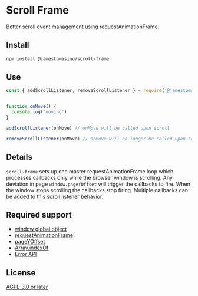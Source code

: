 # Scroll Frame

Better scroll event management using requestAnimationFrame.

## Install

```bash
npm install @jamestomasino/scroll-frame
```

## Use

```js
const { addScrollListener, removeScrollListener } = require('@jamestomasino/scroll-frame');


function onMove() {
  console.log('moving')
}

addScrollListener(onMove) // onMove will be called upon scroll

removeScrollListener(onMove) // onMove will no longer be called upon scroll
```

## Details

`scroll-frame` sets up one master requestAnimationFrame loop which processes callbacks only while the browser window is scrolling. Any deviation in page `window.pageYOffset` will trigger the callbacks to fire. When the window stops scrolling the callbacks stop firing. Multiple callbacks can be added to this scroll listener behavior.

## Required support

- [window global object](https://caniuse.com/mdn-api_window)
- [requestAnimationFrame](https://caniuse.com/requestanimationframe)
- [pageYOffset](https://caniuse.com/mdn-api_window_pageyoffset)
- [Array.indexOf](https://caniuse.com/mdn-javascript_builtins_array_indexof)
- [Error API](https://caniuse.com/mdn-api_errorevent)


## License

[AGPL-3.0 or later](LICENSE)
